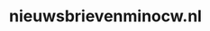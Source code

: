 ---
layout: post
title:  "nieuwsbrievenminocw.nl"
internal_url:  "/dutchgov/nieuwsbrievenminocw.nl.html"
subdomains_count: 4
all_subdomains_count: 11
urls_count: 4
ssl_rank: 0
http_rank: 70
url_link: /data/nieuwsbrievenminocw.nl/urls.txt
all_subdomains_link: /data/nieuwsbrievenminocw.nl/all_subdomains.txt
subdomains_link: /data/nieuwsbrievenminocw.nl/subdomains.txt
categories: dutchgov
---